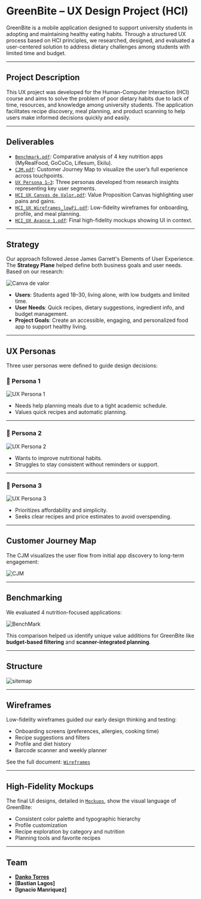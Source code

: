 # GreenBite – UX Design Project (HCI)

GreenBite is a mobile application designed to support university students in adopting and maintaining healthy eating habits. Through a structured UX process based on HCI principles, we researched, designed, and evaluated a user-centered solution to address dietary challenges among students with limited time and budget.

---

##  Project Description

This UX project was developed for the Human-Computer Interaction (HCI) course and aims to solve the problem of poor dietary habits due to lack of time, resources, and knowledge among university students. The application facilitates recipe discovery, meal planning, and product scanning to help users make informed decisions quickly and easily.

---

##  Deliverables

- [`Benchmark.pdf`](./Deliverables/Benchmark.pdf): Comparative analysis of 4 key nutrition apps (MyRealFood, GoCoCo, Lifesum, Ekilu).
- [`CJM.pdf`](./Deliverables/CJM.pdf): Customer Journey Map to visualize the user’s full experience across touchpoints.
- [`UX Persona 1–3`](./): Three personas developed from research insights representing key user segments.
- [`HCI_UX Canvas de Valor.pdf`](./Deliverables/HCI_UX%20Canvas%20de%20valor.pdf): Value Proposition Canvas highlighting user pains and gains.
- [`HCI_UX Wireframes_lowFi.pdf`](./Deliverables/HCI_UX%20Wireframes_lowFi.pdf): Low-fidelity wireframes for onboarding, profile, and meal planning.
- [`HCI_UX Avance 1.pdf`](./Deliverables/HCI_UX%20Avance%201.pdf): Final high-fidelity mockups showing UI in context.

---

## Strategy

Our approach followed Jesse James Garrett's Elements of User Experience. The **Strategy Plane** helped define both business goals and user needs. Based on our research:

![Canva de valor](./Deliverables/HCI_UX%20Canvas%20de%20valor.png)

- **Users**: Students aged 18–30, living alone, with low budgets and limited time.
- **User Needs**: Quick recipes, dietary suggestions, ingredient info, and budget management.
- **Project Goals**: Create an accessible, engaging, and personalized food app to support healthy living.

---

## UX Personas

Three user personas were defined to guide design decisions:

### 👤 Persona 1 

![UX Persona 1](./Deliverables/UX%20Persona%201.png)

- Needs help planning meals due to a tight academic schedule.
- Values quick recipes and automatic planning.

---

### 👤 Persona 2 

![UX Persona 2](./Deliverables/UX%20Persona%202.png)

- Wants to improve nutritional habits.
- Struggles to stay consistent without reminders or support.

---

### 👤 Persona 3 

![UX Persona 3](./Deliverables/UX%20Persona%203.png)

- Prioritizes affordability and simplicity.
- Seeks clear recipes and price estimates to avoid overspending.
---

##  Customer Journey Map

The CJM visualizes the user flow from initial app discovery to long-term engagement:

![CJM](./Deliverables/CJM.png)

---

## Benchmarking

We evaluated 4 nutrition-focused applications:

![BenchMark](./Deliverables/Benchmark.png)

This comparison helped us identify unique value additions for GreenBite like **budget-based filtering** and **scanner-integrated planning**.

---

## Structure

![sitemap](./Deliverables/Sitemaps.png)

---

## Wireframes

Low-fidelity wireframes guided our early design thinking and testing:

- Onboarding screens (preferences, allergies, cooking time)
- Recipe suggestions and filters
- Profile and diet history
- Barcode scanner and weekly planner

See the full document: [`Wireframes`](./Deliverables/HCI_UX%20Wireframes_lowFi.pdf)

---

## High-Fidelity Mockups

The final UI designs, detailed in [`Mockups`](./Deliverables/HCI_UX%20Avance%201.pdf), show the visual language of GreenBite:

- Consistent color palette and typographic hierarchy
- Profile customization
- Recipe exploration by category and nutrition
- Planning tools and favorite recipes

---

## Team

- **[Danko Torres](https://github.com/Dankusufro)** 
- **[Bastian Lagos]** 
- **[Ignacio Manriquez]**
  
